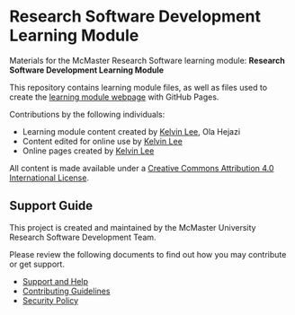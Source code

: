 # Research Software Development Learning Module

Materials for the McMaster Research Software learning module: **Research Software Development Learning Module** 

This repository contains learning module files, as well as files used to create the [learning module webpage](https://mcmasterrs.github.io/lm_CO2024-deliverables) with GitHub Pages.  

Contributions by the following individuals: 
- Learning module content created by [Kelvin Lee](https://orcid.org/0009-0000-7340-3204), Ola Hejazi
- Content edited for online use by [Kelvin Lee](https://orcid.org/0009-0000-7340-3204) 
- Online pages created by [Kelvin Lee](https://orcid.org/0009-0000-7340-3204) 

All content is made available under a [Creative Commons Attribution 4.0 International License](https://creativecommons.org/licenses/by/4.0/).  

## Support Guide

This project is created and maintained by the McMaster University Research Software Development Team.  

Please review the following documents to find out how you may contribute or get support.  
- [Support and Help](https://github.com/McMasterRS/.github/blob/main/SUPPORT.md)
- [Contributing Guidelines](https://github.com/McMasterRS/.github/blob/main/CONTRIBUTING.md)
- [Security Policy](https://github.com/McMasterRS/.github/blob/main/SECURITY.md)
